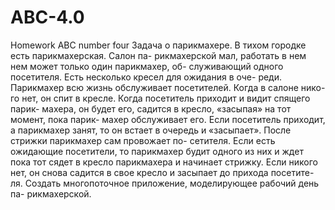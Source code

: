# ABC-4.0
Homework ABC number four
Задача о парикмахере. В тихом городке есть парикмахерская. Салон па- рикмахерской мал, работать в нем нем может только один парикмахер, об- служивающий одного посетителя. Есть несколько кресел для ожидания в оче- реди. Парикмахер всю жизнь обслуживает посетителей. Когда в салоне нико- го нет, он спит в кресле. Когда посетитель приходит и видит спящего парик- махера, он будет его, садится в кресло, «засыпая» на тот момент, пока парик- махер обслуживает его. Если посетитель приходит, а парикмахер занят, то он встает в очередь и «засыпает». После стрижки парикмахер сам провожает по- сетителя. Если есть ожидающие посетители, то парикмахер будит одного из них и ждет пока тот сядет в кресло парикмахера и начинает стрижку. Если никого нет, он снова садится в свое кресло и засыпает до прихода посетите- ля. Создать многопоточное приложение, моделирующее рабочий день па- рикмахерской.
